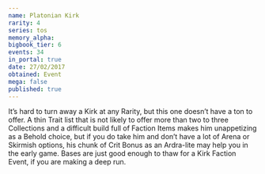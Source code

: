 ```yaml
---
name: Platonian Kirk
rarity: 4
series: tos
memory_alpha:
bigbook_tier: 6
events: 34
in_portal: true
date: 27/02/2017
obtained: Event
mega: false
published: true
---
```


It’s hard to turn away a Kirk at any Rarity, but this one doesn’t have a ton to offer. A thin Trait list that is not likely to offer more than two to three Collections and a difficult build full of Faction Items makes him unappetizing as a Behold choice, but if you do take him and don’t have a lot of Arena or Skirmish options, his chunk of Crit Bonus as an Ardra-lite may help you in the early game. Bases are just good enough to thaw for a Kirk Faction Event, if you are making a deep run.
